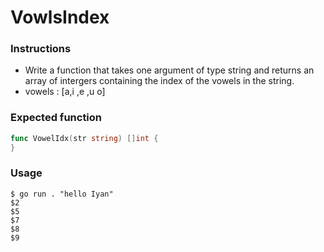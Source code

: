 # VowlsIndex

### Instructions

- Write a function that takes one argument of type string and returns an array of intergers containing the index of the vowels in the string.
- vowels : [a,i ,e ,u o]

### Expected function

```go 
func VowelIdx(str string) []int {
}
```
### Usage

```console
$ go run . "hello Iyan"
$2
$5
$7
$8
$9
```
    